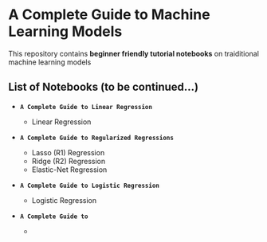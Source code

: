 # A Complete Guide to Machine Learning Models

This repository contains **beginner friendly tutorial notebooks** on traiditional machine learning models


## List of Notebooks (to be continued...)

- **`A Complete Guide to Linear Regression`**

  - Linear Regression

- **`A Complete Guide to Regularized Regressions`**

  - Lasso (R1) Regression
  - Ridge (R2) Regression
  - Elastic-Net Regression

- **`A Complete Guide to Logistic Regression`**

  - Logistic Regression



- **`A Complete Guide to`**

  - 
